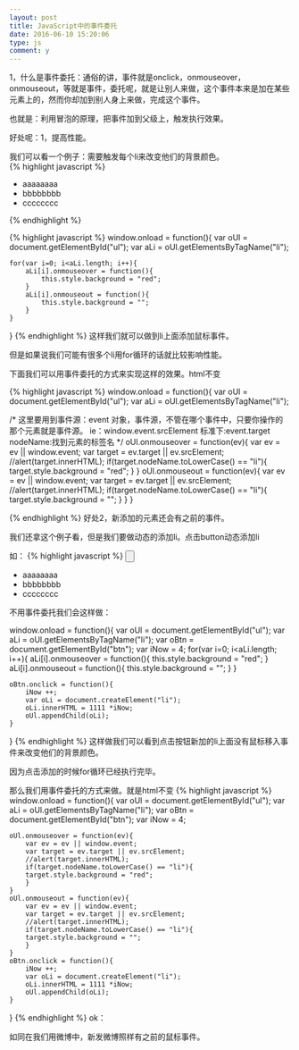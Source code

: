 ```yaml
---
layout: post
title: JavaScript中的事件委托
date: 2016-06-10 15:20:06
type: js
comment: y
---
```

1，什么是事件委托：通俗的讲，事件就是onclick，onmouseover，onmouseout，等就是事件，委托呢，就是让别人来做，这个事件本来是加在某些元素上的，然而你却加到别人身上来做，完成这个事件。

也就是：利用冒泡的原理，把事件加到父级上，触发执行效果。

好处呢：1，提高性能。

我们可以看一个例子：需要触发每个li来改变他们的背景颜色。<br/>
{% highlight javascript %}
<ul id="ul">
	<li>aaaaaaaa</li>
	<li>bbbbbbbb</li>
	<li>cccccccc</li>
</ul>
{% endhighlight %}

 
{% highlight javascript %}
window.onload = function(){
	var oUl = document.getElementById("ul");
	var aLi = oUl.getElementsByTagName("li");

	for(var i=0; i<aLi.length; i++){
		aLi[i].onmouseover = function(){
			this.style.background = "red";
		}
		aLi[i].onmouseout = function(){
			this.style.background = "";
		}
	}
}
{% endhighlight %}
 这样我们就可以做到li上面添加鼠标事件。

但是如果说我们可能有很多个li用for循环的话就比较影响性能。

下面我们可以用事件委托的方式来实现这样的效果。html不变

{% highlight javascript %}
window.onload = function(){
	var oUl = document.getElementById("ul");
	var aLi = oUl.getElementsByTagName("li");

/*
这里要用到事件源：event 对象，事件源，不管在哪个事件中，只要你操作的那个元素就是事件源。
ie：window.event.srcElement
标准下:event.target
nodeName:找到元素的标签名
*/
	oUl.onmouseover = function(ev){
		var ev = ev || window.event;
		var target = ev.target || ev.srcElement;
		//alert(target.innerHTML);
		if(target.nodeName.toLowerCase() == "li"){
		target.style.background = "red";
		}
	}
	oUl.onmouseout = function(ev){
		var ev = ev || window.event;
		var target = ev.target || ev.srcElement;
		//alert(target.innerHTML);
		if(target.nodeName.toLowerCase() == "li"){
		target.style.background = "";
		}
	}
}
 
{% endhighlight %}
好处2，新添加的元素还会有之前的事件。

我们还拿这个例子看，但是我们要做动态的添加li。点击button动态添加li

如：
{% highlight javascript %}
<input type="button" id="btn" />
<ul id="ul">
	<li>aaaaaaaa</li>
	<li>bbbbbbbb</li>
	<li>cccccccc</li>
</ul>
 不用事件委托我们会这样做：

window.onload = function(){
	var oUl = document.getElementById("ul");
	var aLi = oUl.getElementsByTagName("li");
	var oBtn = document.getElementById("btn");
	var iNow = 4;
	for(var i=0; i<aLi.length; i++){
		aLi[i].onmouseover = function(){
			this.style.background = "red";
		}
		aLi[i].onmouseout = function(){
			this.style.background = "";
		}
	}

	oBtn.onclick = function(){
		iNow ++;
		var oLi = document.createElement("li");
		oLi.innerHTML = 1111 *iNow;
		oUl.appendChild(oLi);
	}

	
}
{% endhighlight %}
 这样做我们可以看到点击按钮新加的li上面没有鼠标移入事件来改变他们的背景颜色。

因为点击添加的时候for循环已经执行完毕。

 

那么我们用事件委托的方式来做。就是html不变
{% highlight javascript %}
window.onload = function(){
	var oUl = document.getElementById("ul");
	var aLi = oUl.getElementsByTagName("li");
	var oBtn = document.getElementById("btn");
	var iNow = 4;

	oUl.onmouseover = function(ev){
		var ev = ev || window.event;
		var target = ev.target || ev.srcElement;
		//alert(target.innerHTML);
		if(target.nodeName.toLowerCase() == "li"){
		target.style.background = "red";
		}
	}
	oUl.onmouseout = function(ev){
		var ev = ev || window.event;
		var target = ev.target || ev.srcElement;
		//alert(target.innerHTML);
		if(target.nodeName.toLowerCase() == "li"){
		target.style.background = "";
		}
	}
	oBtn.onclick = function(){
		iNow ++;
		var oLi = document.createElement("li");
		oLi.innerHTML = 1111 *iNow;
		oUl.appendChild(oLi);
	}
}
{% endhighlight %}
ok：

如同在我们用微博中，新发微博照样有之前的鼠标事件。